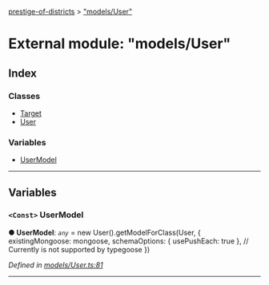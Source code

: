 [prestige-of-districts](../README.md) > ["models/User"](../modules/_models_user_.md)

# External module: "models/User"

## Index

### Classes

* [Target](../classes/_models_user_.target.md)
* [User](../classes/_models_user_.user.md)

### Variables

* [UserModel](_models_user_.md#usermodel)

---

## Variables

<a id="usermodel"></a>

### `<Const>` UserModel

**● UserModel**: *`any`* =  new User().getModelForClass(User, {
  existingMongoose: mongoose,
  schemaOptions: { usePushEach: true }, // Currently is not supported by typegoose
})

*Defined in [models/User.ts:81](https://github.com/YarosJ/prestige-of-districts/blob/17f0d7b/models/User.ts#L81)*

___

